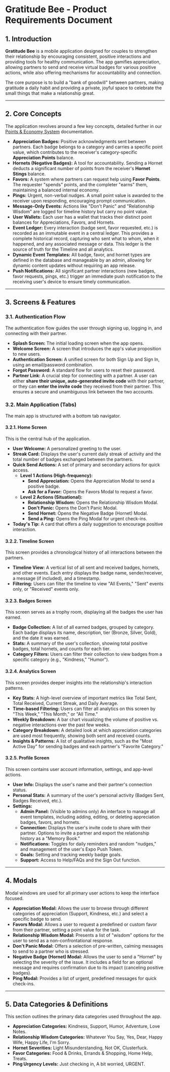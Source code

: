 # Gratitude Bee - Product Requirements Document

## 1. Introduction

**Gratitude Bee** is a mobile application designed for couples to strengthen their relationship by encouraging consistent, positive interactions and providing tools for healthy communication. The app gamifies appreciation, allowing partners to send and receive virtual badges for various positive actions, while also offering mechanisms for accountability and connection.

The core purpose is to build a "bank of goodwill" between partners, making gratitude a daily habit and providing a private, joyful space to celebrate the small things that make a relationship great.

---

## 2. Core Concepts

The application revolves around a few key concepts, detailed further in our [Points & Economy System](./PointsEconomy.md) documentation.

*   **Appreciation Badges:** Positive acknowledgments sent between partners. Each badge belongs to a category and carries a specific point value, which contributes to the receiver's category-specific **Appreciation Points** balance.
*   **Hornets (Negative Badges):** A tool for accountability. Sending a Hornet deducts a significant number of points from the receiver's **Hornet Stings** balance.
*   **Favors:** A system where partners can request help using **Favor Points**. The requester "spends" points, and the completer "earns" them, maintaining a balanced internal economy.
*   **Pings:** Urgent, non-verbal nudges. A small point value is awarded to the receiver upon responding, encouraging prompt communication.
*   **Message-Only Events:** Actions like "Don't Panic" and "Relationship Wisdom" are logged for timeline history but carry no point value.
*   **User Wallets:** Each user has a wallet that tracks their distinct point balances for Appreciations, Favors, and Hornets.
*   **Event Ledger:** Every interaction (badge sent, favor requested, etc.) is recorded as an immutable event in a central ledger. This provides a complete historical record, capturing who sent what to whom, when it happened, and any associated message or data. This ledger is the source of truth for the Timeline and all analytics.
*   **Dynamic Event Templates:** All badge, favor, and hornet types are defined in the database and manageable by an admin, allowing for dynamic content updates without requiring an app release.
*   **Push Notifications:** All significant partner interactions (new badges, favor requests, pings, etc.) trigger an immediate push notification to the receiving user's device to ensure timely communication.

---

## 3. Screens & Features

### 3.1. Authentication Flow

The authentication flow guides the user through signing up, logging in, and connecting with their partner.

*   **Splash Screen:** The initial loading screen when the app opens.
*   **Welcome Screen:** A screen that introduces the app's value proposition to new users.
*   **Authentication Screen:** A unified screen for both Sign Up and Sign In, using an email/password combination.
*   **Forgot Password:** A standard flow for users to reset their password.
*   **Partner Link:** A crucial step for connecting with a partner. A user can either **share their unique, auto-generated invite code** with their partner, or they can **enter the invite code** they received from their partner. This ensures a secure and unambiguous link between the two accounts.

### 3.2. Main Application (Tabs)

The main app is structured with a bottom tab navigator.

#### 3.2.1. Home Screen

This is the central hub of the application.

*   **User Welcome:** A personalized greeting to the user.
*   **Streak Card:** Displays the user's current daily streak of activity and the total number of badges exchanged between the partners.
*   **Quick Send Actions:** A set of primary and secondary actions for quick access.
    *   **Level 1 Actions (High-frequency):**
        *   **Send Appreciation:** Opens the Appreciation Modal to send a positive badge.
        *   **Ask for a Favor:** Opens the Favors Modal to request a favor.
    *   **Level 2 Actions (Situational):**
        *   **Relationship Wisdom:** Opens the Relationship Wisdom Modal.
        *   **Don't Panic:** Opens the Don't Panic Modal.
        *   **Send Hornet:** Opens the Negative Badge (Hornet) Modal.
        *   **Send a Ping:** Opens the Ping Modal for urgent check-ins.
*   **Today's Tip:** A card that offers a daily suggestion to encourage positive interaction.

#### 3.2.2. Timeline Screen

This screen provides a chronological history of all interactions between the partners.

*   **Timeline View:** A vertical list of all sent and received badges, hornets, and other events. Each entry displays the badge name, sender/receiver, a message (if included), and a timestamp.
*   **Filtering:** Users can filter the timeline to view "All Events," "Sent" events only, or "Received" events only.

#### 3.2.3. Badges Screen

This screen serves as a trophy room, displaying all the badges the user has earned.

*   **Badge Collection:** A list of all earned badges, grouped by category. Each badge displays its name, description, tier (Bronze, Silver, Gold), and the date it was earned.
*   **Stats:** A summary of the user's collection, showing total positive badges, total hornets, and counts for each tier.
*   **Category Filters:** Users can filter their collection to view badges from a specific category (e.g., "Kindness," "Humor").

#### 3.2.4. Analytics Screen

This screen provides deeper insights into the relationship's interaction patterns.

*   **Key Stats:** A high-level overview of important metrics like Total Sent, Total Received, Current Streak, and Daily Average.
*   **Time-based Filtering:** Users can filter all analytics on this screen by "This Week," "This Month," or "All Time."
*   **Weekly Breakdown:** A bar chart visualizing the volume of positive vs. negative interactions over the past few weeks.
*   **Category Breakdown:** A detailed look at which appreciation categories are used most frequently, showing both sent and received counts.
*   **Insights & Patterns:** A list of qualitative insights, such as the "Most Active Day" for sending badges and each partner's "Favorite Category."

#### 3.2.5. Profile Screen

This screen contains user account information, settings, and app-level actions.

*   **User Info:** Displays the user's name and their partner's connection status.
*   **Personal Stats:** A summary of the user's personal activity (Badges Sent, Badges Received, etc.).
*   **Settings:**
    *   **Admin Panel:** (Visible to admins only) An interface to manage all event templates, including adding, editing, or deleting appreciation badges, favors, and hornets.
    *   **Connection:** Displays the user's invite code to share with their partner. Options to invite a partner and export the relationship history as a "Memory Book."
    *   **Notifications:** Toggles for daily reminders and random "nudges," and management of the user's Expo Push Token.
    *   **Goals:** Setting and tracking weekly badge goals.
    *   **Support:** Access to Help/FAQs and the Sign Out function.

---

## 4. Modals

Modal windows are used for all primary user actions to keep the interface focused.

*   **Appreciation Modal:** Allows the user to browse through different categories of appreciation (Support, Kindness, etc.) and select a specific badge to send.
*   **Favors Modal:** Allows a user to request a predefined or custom favor from their partner, setting a point value for the task.
*   **Relationship Wisdom Modal:** Presents a list of "wisdom" options for the user to send as a non-confrontational response.
*   **Don't Panic Modal:** Offers a selection of pre-written, calming messages to send to a partner who is stressed.
*   **Negative Badge (Hornet) Modal:** Allows the user to send a "Hornet" by selecting the severity of the issue. It includes a field for an optional message and requires confirmation due to its impact (canceling positive badges).
*   **Ping Modal:** Provides a list of urgent, predefined messages for quick check-ins.

---

## 5. Data Categories & Definitions

This section outlines the primary data categories used throughout the app.

*   **Appreciation Categories:** Kindness, Support, Humor, Adventure, Love Notes.
*   **Relationship Wisdom Categories:** Whatever You Say, Yes, Dear, Happy Wife, Happy Life, I'm Sorry.
*   **Hornet Severities:** Light Misunderstanding, Not OK, Clusterfuck.
*   **Favor Categories:** Food & Drinks, Errands & Shopping, Home Help, Treats.
*   **Ping Urgency Levels:** Just checking in, A bit worried, URGENT. 